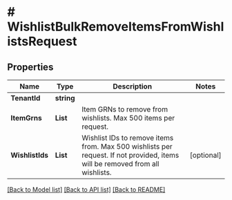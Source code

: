 # # WishlistBulkRemoveItemsFromWishlistsRequest


## Properties 


Name | Type | Description | Notes
------------ | ------------- | ------------- | -------------
**TenantId**| **string** |   |
**ItemGrns**| **List<string>** | Item GRNs to remove from wishlists. Max 500 items per request.  |
**WishlistIds**| **List<string>** | Wishlist IDs to remove items from. Max 500 wishlists per request. If not provided, items will be removed from all wishlists.  | [optional]


[[Back to Model list]](../../README.md#models) [[Back to API list]](../../README.md#endpoints) [[Back to README]](../../README.md)

